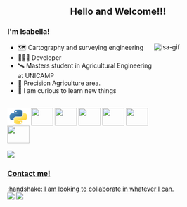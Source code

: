 <h2 align="center"> Hello and Welcome!!! </h2>
<h3> I'm Isabella! </h3> 

<div>
  <img align="right" alt="isa-gif" height="170" width="170" 
src="https://c.tenor.com/jp9GJ56oYB8AAAAd/diegodrawsart-women-and-girls-in-science.gif">
</div>

- :world_map: Cartography and surveying engineering
- 👨🏻‍💻 Developer
- :artificial_satellite: Masters student in Agricultural Engineering at UNICAMP
- :ear_of_rice: Precision Agriculture area.
- :eyes: I am curious to learn new things

<div style="display: inline_block"><br>
  <img align="center" height="40" width="50" src="https://raw.githubusercontent.com/devicons/devicon/master/icons/python/python-original.svg">
  <img align="center" height="40" width="50"
src="https://cdn.jsdelivr.net/gh/devicons/devicon/icons/java/java-original.svg"/> 
  <img align="center" height="40" width="50" 
src="https://upload.wikimedia.org/wikipedia/commons/9/91/QGIS_logo_new.svg">
 <img align="center" height="40" width="50" 
src="https://cdn.jsdelivr.net/gh/devicons/devicon/icons/spring/spring-original-wordmark.svg" />
 <img align="center" height="40" width="50" 
src="https://cdn.jsdelivr.net/gh/devicons/devicon/icons/html5/html5-original-wordmark.svg" />
 <img align="center"  height="40" width="50" 
src="https://cdn.jsdelivr.net/gh/devicons/devicon/icons/css3/css3-original-wordmark.svg" />
 <img align="center"  height="40" width="50" 
src="https://cdn.jsdelivr.net/gh/devicons/devicon/icons/mysql/mysql-original-wordmark.svg" />       
<div>
  
<br>
  
</div>  
<a href="https://github.com/isaacunha">
<img height="140em" src="https://github-readme-stats.vercel.app/api/top-langs/?username=isaacunha&layout=compact&langs_count=7&highcontrast"/>
</div>

  <h3> Contact me! </h3>
:handshake: I am looking to collaborate in whatever I can.
  
 <br>
  
<div> 
<a align="center" href = "isabella.adcunha@gmail.com"><img src="https://img.shields.io/badge/Gmail-D14836?style=for-the-badge&logo=gmail&logoColor=white" target="_blank"></a>
<a align="center" href="https://www.linkedin.com/in/isabella-alves-da-cunha-a110011b9/" target="_blank"><img src="https://img.shields.io/badge/-LinkedIn-%230077B5?style=for-the-badge&logo=linkedin&logoColor=white" target="_blank"></a> 
</div>
